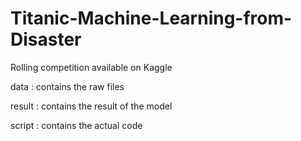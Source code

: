 # Titanic-Machine-Learning-from-Disaster
Rolling competition available on Kaggle

data : contains the raw files

result : contains the result of the model

script : contains the actual code
